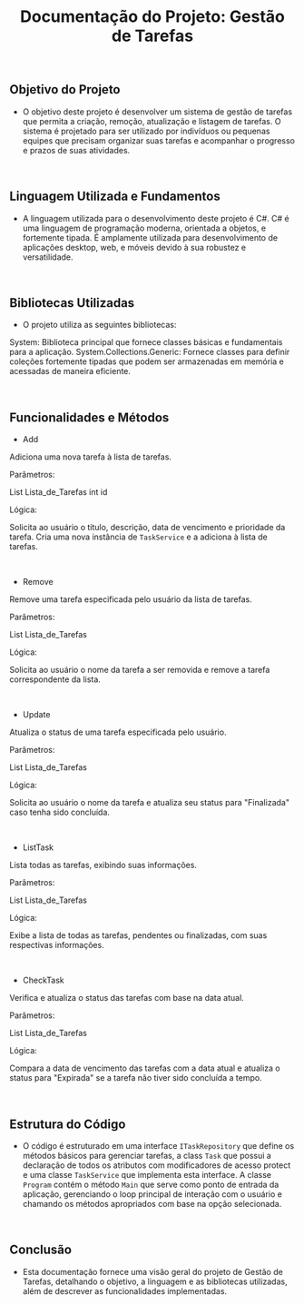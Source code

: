 <h1 align="center"> Documentação do Projeto: Gestão de Tarefas </h1>

<br>


## Objetivo do Projeto

* O objetivo deste projeto é desenvolver um sistema de gestão de tarefas que permita a criação, remoção, atualização e listagem de tarefas. O sistema é projetado para ser utilizado por indivíduos ou pequenas equipes que precisam organizar suas tarefas e acompanhar o progresso e prazos de suas atividades.


<br>

## Linguagem Utilizada e Fundamentos

* A linguagem utilizada para o desenvolvimento deste projeto é C#. C# é uma linguagem de programação moderna, orientada a objetos, e fortemente tipada. É amplamente utilizada para desenvolvimento de aplicações desktop, web, e móveis devido à sua robustez e versatilidade.

<br>

## Bibliotecas Utilizadas

* O projeto utiliza as seguintes bibliotecas:

System: Biblioteca principal que fornece classes básicas e fundamentais para a aplicação.
System.Collections.Generic: Fornece classes para definir coleções fortemente tipadas que podem ser armazenadas em memória e acessadas de maneira eficiente.


<br>

## Funcionalidades e Métodos

- Add

Adiciona uma nova tarefa à lista de tarefas.

Parâmetros:

List<TaskService> Lista_de_Tarefas
int id

Lógica:

Solicita ao usuário o título, descrição, data de vencimento e prioridade da tarefa. Cria uma nova instância de `TaskService` e a adiciona à lista de tarefas.

<br>

- Remove

Remove uma tarefa especificada pelo usuário da lista de tarefas.

Parâmetros:

List<TaskService> Lista_de_Tarefas

Lógica:

Solicita ao usuário o nome da tarefa a ser removida e remove a tarefa correspondente da lista.

<br>

- Update

Atualiza o status de uma tarefa especificada pelo usuário.

Parâmetros:

List<TaskService> Lista_de_Tarefas

Lógica:

Solicita ao usuário o nome da tarefa e atualiza seu status para "Finalizada" caso tenha sido concluída.

<br>

- ListTask

Lista todas as tarefas, exibindo suas informações.

Parâmetros:

List<TaskService> Lista_de_Tarefas

Lógica:

Exibe a lista de todas as tarefas, pendentes ou finalizadas, com suas respectivas informações.

<br>

- CheckTask

Verifica e atualiza o status das tarefas com base na data atual.

Parâmetros:

List<TaskService> Lista_de_Tarefas

Lógica:

Compara a data de vencimento das tarefas com a data atual e atualiza o status para "Expirada" se a tarefa não tiver sido concluída a tempo.

<br>

## Estrutura do Código

* O código é estruturado em uma interface `ITaskRepository` que define os métodos básicos para gerenciar tarefas, a class `Task` que possui a declaração de todos os atributos com modificadores de acesso protect e uma classe `TaskService` que implementa esta interface. A classe `Program` contém o método `Main` que serve como ponto de entrada da aplicação, gerenciando o loop principal de interação com o usuário e chamando os métodos apropriados com base na opção selecionada.



<br>

## Conclusão

* Esta documentação fornece uma visão geral do projeto de Gestão de Tarefas, detalhando o objetivo, a linguagem e as bibliotecas utilizadas, além de descrever as funcionalidades implementadas. 


